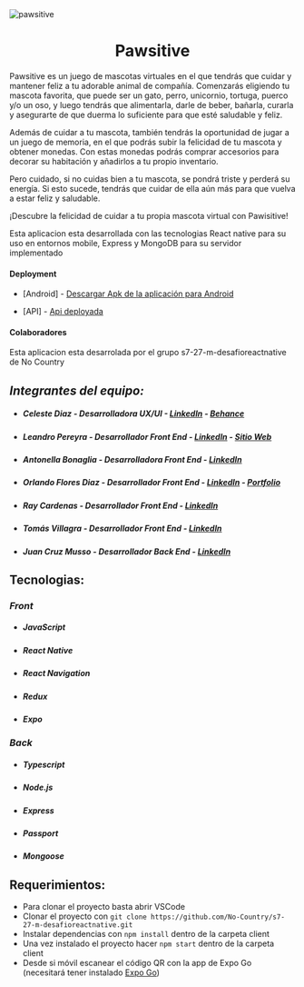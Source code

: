 

<img src='https://res.cloudinary.com/ddkurzft6/image/upload/v1681843052/pawsitive/logoparaleNAdro-01_utulfl.png' alt="pawsitive"/>
 <p align="center">
<h1 style="text-align: center;">Pawsitive</h1>
Pawsitive es un juego de mascotas virtuales en el que tendrás que cuidar y mantener feliz a tu adorable animal de compañía. Comenzarás eligiendo tu mascota favorita, que puede ser un gato, perro, unicornio, tortuga, puerco y/o un oso, y luego tendrás que alimentarla, darle de beber, bañarla, curarla y asegurarte de que duerma lo suficiente para que esté saludable y feliz.

Además de cuidar a tu mascota, también tendrás la oportunidad de jugar a un juego de memoria, en el que podrás subir la felicidad de tu mascota y obtener monedas. Con estas monedas podrás comprar accesorios para decorar su habitación y añadirlos a tu propio inventario.

Pero cuidado, si no cuidas bien a tu mascota, se pondrá triste y perderá su energía. Si esto sucede, tendrás que cuidar de ella aún más para que vuelva a estar feliz y saludable.

¡Descubre la felicidad de cuidar a tu propia mascota virtual con Pawisitive!
<p>


<p>Esta aplicacion esta desarrollada con las tecnologias React native para su uso en entornos mobile, Express y MongoDB para su servidor implementado</p>
<h4>Deployment</h4>

- [Android] - [Descargar Apk de la aplicación para Android]()

- [API] - [Api deployada](https://s7-27-m-desafioreactnative-production.up.railway.app)


<h4>Colaboradores</h4>
<p>Esta aplicacion esta desarrolada por el grupo <span>s7-27-m-desafioreactnative</span> de No Country</p>

## _Integrantes del equipo:_
* ##### Celeste Diaz - Desarrolladora UX/UI - [LinkedIn](https://www.linkedin.com/in/bluewesome/) - [Behance](https://www.behance.net/Bluewesome) #####
* ##### Leandro Pereyra - Desarrollador Front End - [LinkedIn](https://www.linkedin.com/in/leandro-pereyra/) - [Sitio Web](https://leandropereyra.ar) #####
* ##### Antonella Bonaglia - Desarrolladora Front End - [LinkedIn](https://www.linkedin.com/in/) #####
* ##### Orlando Flores Diaz - Desarrollador Front End - [LinkedIn](https://www.linkedin.com/in/orlando-flores365/) - [Portfolio](https://lalomax.github.io/My-portfolio/) #####
* ##### Ray Cardenas - Desarrollador Front End - [LinkedIn](https://www.linkedin.com/in/ray-kevin-cardenas-mayma-a59a341bb) #####
* ##### Tomás Villagra - Desarrollador Front End - [LinkedIn](https://www.linkedin.com/in/tomas-villagra-381a8a24b/) #####
* ##### Juan Cruz Musso - Desarrollador Back End - [LinkedIn](https://www.linkedin.com/in/) #####

## Tecnologias:
### _Front_
* ##### JavaScript #####
* ##### React Native #####
* ##### React Navigation #####
* ##### Redux #####
* ##### Expo #####

### _Back_
* ##### Typescript #####
* ##### Node.js #####
* ##### Express #####
* ##### Passport #####
* ##### Mongoose #####

## Requerimientos:
* Para clonar el proyecto basta abrir VSCode
* Clonar el proyecto con `git clone https://github.com/No-Country/s7-27-m-desafioreactnative.git`
* Instalar dependencias con `npm install` dentro de la carpeta client
* Una vez instalado el proyecto hacer `npm start` dentro de la carpeta client
* Desde si móvil escanear el código QR con la app de Expo Go (necesitará tener instalado [Expo Go](https://expo.dev/))
